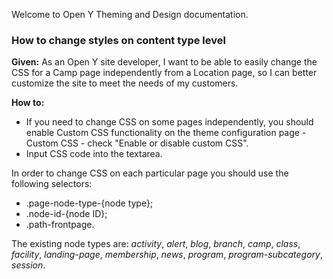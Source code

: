 Welcome to Open Y Theming and Design documentation.

### How to change styles on content type level

**Given:** 
As an Open Y site developer, I want to be able to easily change the CSS for a Camp page 
independently from a Location page, so I can better customize the site to meet the needs of my customers. 

**How to:**
- If you need to change CSS on some pages independently, you should enable Custom CSS functionality on 
the theme configuration page - Custom CSS - check "Enable or disable custom CSS".
- Input CSS code into the textarea.

In order to change CSS on each particular page you should use the following selectors:
- .page-node-type-{node type};
- .node-id-{node ID};
- .path-frontpage.
  
The existing node types are: _activity_, _alert_, _blog_, _branch_, _camp_, _class_, _facility_, _landing-page_, _membership_, _news_, _program_, _program-subcategory_, _session_.

